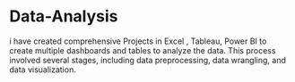 # Data-Analysis
i have created comprehensive Projects in Excel , Tableau, Power BI  to create multiple dashboards and tables to analyze the data. This process involved several stages, including data preprocessing, data wrangling, and data visualization.
